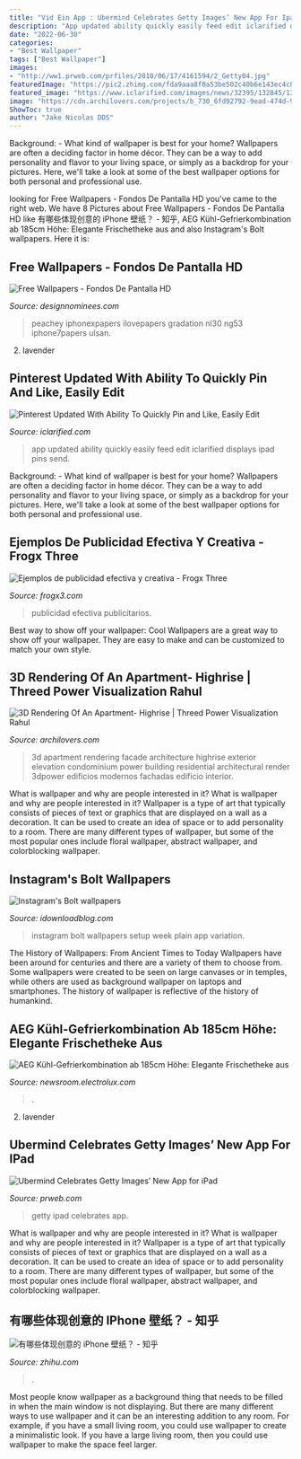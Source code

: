 ```yaml
---
title: "Vid Ein App : Ubermind Celebrates Getty Images’ New App For Ipad"
description: "App updated ability quickly easily feed edit iclarified displays ipad pins send"
date: "2022-06-30"
categories:
- "Best Wallpaper"
tags: ["Best Wallpaper"]
images:
- "http://ww1.prweb.com/prfiles/2010/06/17/4161594/2_Getty04.jpg"
featuredImage: "https://pic2.zhimg.com/fda9aaa8f0a53be502c40b6e143ec4c0_r.jpg?source=1940ef5c"
featured_image: "https://www.iclarified.com/images/news/32395/132845/132845.png"
image: "https://cdn.archilovers.com/projects/b_730_6fd92792-9ead-474d-902b-c7492e8af50e.jpg"
ShowToc: true
author: "Jake Nicolas DDS"
---
```



Background: - What kind of wallpaper is best for your home?
Wallpapers are often a deciding factor in home décor. They can be a way to add personality and flavor to your living space, or simply as a backdrop for your pictures. Here, we'll take a look at some of the best wallpaper options for both personal and professional use.

	

		
looking for Free Wallpapers - Fondos De Pantalla HD you've came to the right web. We have 8 Pictures about Free Wallpapers - Fondos De Pantalla HD like 有哪些体现创意的 iPhone 壁纸？ - 知乎, AEG Kühl-Gefrierkombination ab 185cm Höhe: Elegante Frischetheke aus and also Instagram&#039;s Bolt wallpapers. Here it is:
		
    
## Free Wallpapers - Fondos De Pantalla HD

<img loading=lazy src="https://www.designnominees.com/application/upload/Apps/2017/06/free-wallpapers-fondos-de-pantalla-hd-15.png" onerror="this.onerror=null;this.src='https://tse4.mm.bing.net/th?id=OIP.doQ_fCCGBJS1eLxVizlEgQHaNK&amp;pid=15.1';" alt="Free Wallpapers - Fondos De Pantalla HD">

_Source: designnominees.com_

>peachey iphonexpapers ilovepapers gradation nl30 ng53 iphone7papers ulsan. 

	

2. lavender 

    
## Pinterest Updated With Ability To Quickly Pin And Like, Easily Edit

<img loading=lazy src="https://www.iclarified.com/images/news/32395/132845/132845.png" onerror="this.onerror=null;this.src='https://tse4.mm.bing.net/th?id=OIP.oAKf-OEGb-OZllrMAZIZegHaNJ&amp;pid=15.1';" alt="Pinterest Updated With Ability To Quickly Pin and Like, Easily Edit">

_Source: iclarified.com_

>app updated ability quickly easily feed edit iclarified displays ipad pins send. 

	

Background: - What kind of wallpaper is best for your home?
Wallpapers are often a deciding factor in home décor. They can be a way to add personality and flavor to your living space, or simply as a backdrop for your pictures. Here, we'll take a look at some of the best wallpaper options for both personal and professional use.

    
## Ejemplos De Publicidad Efectiva Y Creativa - Frogx Three

<img loading=lazy src="https://www.frogx3.com/wp-content/uploads/2014/04/publicidad-apple.jpg" onerror="this.onerror=null;this.src='https://tse1.mm.bing.net/th?id=OIP.axDdB2PddBT28R0Qr_PsQAHaKT&amp;pid=15.1';" alt="Ejemplos de publicidad efectiva y creativa - Frogx Three">

_Source: frogx3.com_

>publicidad efectiva publicitarios. 

	

Best way to show off your wallpaper:
Cool Wallpapers are a great way to show off your wallpaper. They are easy to make and can be customized to match your own style.

    
## 3D Rendering Of An Apartment- Highrise | Threed Power Visualization Rahul

<img loading=lazy src="https://cdn.archilovers.com/projects/b_730_6fd92792-9ead-474d-902b-c7492e8af50e.jpg" onerror="this.onerror=null;this.src='https://tse4.mm.bing.net/th?id=OIP.ViqB_9a3PrZUhWqgs7VG1QHaMS&amp;pid=15.1';" alt="3D Rendering Of An Apartment- Highrise | Threed Power Visualization Rahul">

_Source: archilovers.com_

>3d apartment rendering facade architecture highrise exterior elevation condominium power building residential architectural render 3dpower edificios modernos fachadas edificio interior. 

	

What is wallpaper and why are people interested in it?
What is wallpaper and why are people interested in it?
Wallpaper is a type of art that typically consists of pieces of text or graphics that are displayed on a wall as a decoration. It can be used to create an idea of space or to add personality to a room. There are many different types of wallpaper, but some of the most popular ones include floral wallpaper, abstract wallpaper, and colorblocking wallpaper.

    
## Instagram&#039;s Bolt Wallpapers

<img loading=lazy src="https://media.idownloadblog.com/wp-content/uploads/2014/08/Bolt-App-Wallpaper_5a.jpg" onerror="this.onerror=null;this.src='https://tse3.mm.bing.net/th?id=OIP._tIs-Aa6aY4bzcViRVS7ugHaN2&amp;pid=15.1';" alt="Instagram&#039;s Bolt wallpapers">

_Source: idownloadblog.com_

>instagram bolt wallpapers setup week plain app variation. 

	

The History of Wallpapers: From Ancient Times to Today
Wallpapers have been around for centuries and there are a variety of them to choose from. Some wallpapers were created to be seen on large canvases or in temples, while others are used as background wallpaper on laptops and smartphones. The history of wallpaper is reflective of the history of humankind.

    
## AEG Kühl-Gefrierkombination Ab 185cm Höhe: Elegante Frischetheke Aus

<img loading=lazy src="https://newsroom.electrolux.com/de/files/2013/01/Santo-S83600CSM1-1.jpg" onerror="this.onerror=null;this.src='https://tse1.mm.bing.net/th?id=OIP.gyTtzrY2RX6T6pDW2XtTAwHaKe&amp;pid=15.1';" alt="AEG Kühl-Gefrierkombination ab 185cm Höhe: Elegante Frischetheke aus">

_Source: newsroom.electrolux.com_

>. 

	

2. lavender 

    
## Ubermind Celebrates Getty Images’ New App For IPad

<img loading=lazy src="http://ww1.prweb.com/prfiles/2010/06/17/4161594/2_Getty04.jpg" onerror="this.onerror=null;this.src='https://tse3.mm.bing.net/th?id=OIP.ANBtqtE3FBxuRPVc1n5qhAHaJ4&amp;pid=15.1';" alt="Ubermind Celebrates Getty Images’ New App for iPad">

_Source: prweb.com_

>getty ipad celebrates app. 

	

What is wallpaper and why are people interested in it?
What is wallpaper and why are people interested in it?
Wallpaper is a type of art that typically consists of pieces of text or graphics that are displayed on a wall as a decoration. It can be used to create an idea of space or to add personality to a room. There are many different types of wallpaper, but some of the most popular ones include floral wallpaper, abstract wallpaper, and colorblocking wallpaper.

    
## 有哪些体现创意的 IPhone 壁纸？ - 知乎

<img loading=lazy src="https://pic2.zhimg.com/fda9aaa8f0a53be502c40b6e143ec4c0_r.jpg?source=1940ef5c" onerror="this.onerror=null;this.src='https://tse1.mm.bing.net/th?id=OIP.HSU--fo9CnkQWFIhIjTogAHaNK&amp;pid=15.1';" alt="有哪些体现创意的 iPhone 壁纸？ - 知乎">

_Source: zhihu.com_

>. 

	

Most people know wallpaper as a background thing that needs to be filled in when the main window is not displaying. But there are many different ways to use wallpaper and it can be an interesting addition to any room. For example, if you have a small living room, you could use wallpaper to create a minimalistic look. If you have a large living room, then you could use wallpaper to make the space feel larger.

